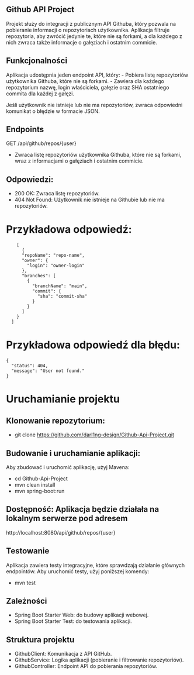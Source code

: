 ## Github API Project
Projekt służy do integracji z publicznym API Githuba, który pozwala na pobieranie informacji o 
repozytoriach użytkownika. Aplikacja filtruje repozytoria, aby zwrócić jedynie te, które nie są forkami, a dla każdego z nich zwraca także informacje o gałęziach i ostatnim commicie.

## Funkcjonalności
  Aplikacja udostępnia jeden endpoint API, który:
    - Pobiera listę repozytoriów użytkownika Githuba, które nie są forkami.
    - Zawiera dla każdego repozytorium nazwę, login właściciela, gałęzie oraz SHA ostatniego commita dla każdej z gałęzi.

  Jeśli użytkownik nie istnieje lub nie ma repozytoriów, zwraca odpowiedni komunikat o błędzie w formacie JSON.

## Endpoints 
  GET /api/github/repos/{user}
  - Zwraca listę repozytoriów użytkownika Githuba, które nie są forkami, wraz z informacjami o gałęziach i ostatnim commicie.

## Odpowiedzi:
  - 200 OK: Zwraca listę repozytoriów.
  - 404 Not Found: Użytkownik nie istnieje na Githubie lub nie ma repozytoriów.

  # Przykładowa odpowiedź:
        [
          {
          "repoName": "repo-name",
          "owner": {
            "login": "owner-login"
          },
          "branches": [
            {
              "branchName": "main",
              "commit": {
                "sha": "commit-sha"
              }
            }
          ]
        }
      ]
  # Przykładowa odpowiedź dla błędu:

    {
      "status": 404,
      "message": "User not found."
    }

  # Uruchamianie projektu
   ## Klonowanie repozytorium:
  - git clone https://github.com/darl1ng-design/Github-Api-Project.git
      
   ## Budowanie i uruchamianie aplikacji:
  Aby zbudować i uruchomić aplikację, użyj Mavena:
  - cd Github-Api-Project
  - mvn clean install
  - mvn spring-boot:run
    
   ## Dostępność: Aplikacja będzie działała na lokalnym serwerze pod adresem
   http://localhost:8080/api/github/repos/{user}


  ## Testowanie
  Aplikacja zawiera testy integracyjne, które sprawdzają działanie głównych endpointów. Aby uruchomić testy, użyj poniższej komendy:
   - mvn test

  ## Zależności
  - Spring Boot Starter Web: do budowy aplikacji webowej.
  - Spring Boot Starter Test: do testowania aplikacji.

  ## Struktura projektu
  - GithubClient: Komunikacja z API GitHub.
  - GithubService: Logika aplikacji (pobieranie i filtrowanie repozytoriów).
  - GithubController: Endpoint API do pobierania repozytoriów.

